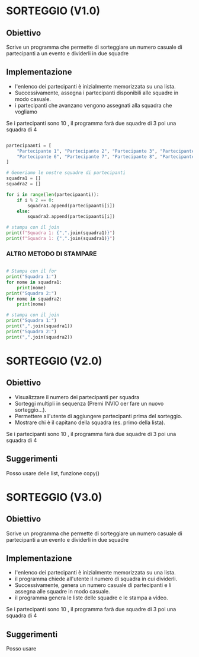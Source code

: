 # SORTEGGIO (V1.0)

## Obiettivo 

Scrive un programma che permette di sorteggiare un numero casuale di partecipanti a un evento e dividerli in due squadre 

## Implementazione
 - l'enlenco dei partecipanti è inizialmente memorizzata su una lista.
 - Successivamente, assegna i partecipanti disponibili alle squadre in modo casuale.
 - i partecipanti che avanzano vengono assegnati alla squadra che vogliamo

Se i partecipanti sono 10 , il programma farà due squadre di 3 poi una squadra di 4
```python 

partecipaanti = [
    "Partecipante 1", "Partecipante 2", "Partecipante 3", "Partecipante 4", "Partecipante 5",
    "Partecipante 6", "Partecipante 7", "Partecipante 8", "Partecipante 9", "Partecipante 10",
]

# Generiamo le nostre squadre di partecipanti
squadra1 = []
squadra2 = []

for i in range(len(partecipaanti)):
    if i % 2 == 0:
        squadra1.append(partecipaanti[i])
    else:
        squadra2.append(partecipaanti[i])

# stampa con il join
print(f"Squadra 1: {",".join(squadra1)}")
print(f"Squadra 1: {",".join(squadra1)}")

```
### ALTRO METODO DI STAMPARE
```python

# Stampa con il for 
print("Squadra 1:")
for nome in squadra1:
    print(nome)
print("Squadra 2:")
for nome in squadra2:
    print(nome)

# stampa con il join
print("Squadra 1:")
print(",".join(squadra1))
print("Squadra 2:")
print(",".join(squadra2))

```

# SORTEGGIO (V2.0)

## Obiettivo 

 - Visualizzare il numero dei partecipanti per squadra 
 - Sorteggi multipli in sequenza (Premi INVIO oer fare un nuovo sorteggio...).
 - Permettere all'utente di aggiungere partecipanti prima del sorteggio.
 - Mostrare chi è il capitano della squadra (es. primo della lista).

Se i partecipanti sono 10 , il programma farà due squadre di 3 poi una squadra di 4

## Suggerimenti 
Posso usare delle list, funzione copy()
# SORTEGGIO (V3.0)

## Obiettivo 

Scrive un programma che permette di sorteggiare un numero casuale di partecipanti a un evento e dividerli in due squadre 

## Implementazione
 - l'enlenco dei partecipanti è inizialmente memorizzata su una lista.
 - il programma chiede all'utente il numero di squadra in cui dividerli.
 - Successivamente, genera un numero casuale di partecipanti e li assegna alle squadre in modo casuale.
 - il programma genera le liste delle squadre e le stampa a video.

Se i partecipanti sono 10 , il programma farà due squadre di 3 poi una squadra di 4

## Suggerimenti 
Posso usare 